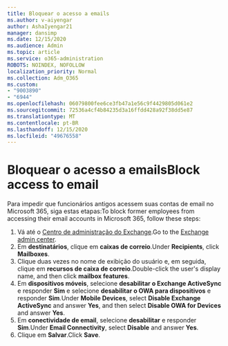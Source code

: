 ```yaml
---
title: Bloquear o acesso a emails
ms.author: v-aiyengar
author: AshaIyengar21
manager: dansimp
ms.date: 12/15/2020
ms.audience: Admin
ms.topic: article
ms.service: o365-administration
ROBOTS: NOINDEX, NOFOLLOW
localization_priority: Normal
ms.collection: Adm_O365
ms.custom:
- "9003890"
- "6944"
ms.openlocfilehash: 06079800fee6ce3fb47a1e56c9f4429805d061e2
ms.sourcegitcommit: 72536a4cf4b84235d3a16ffdd428a92f38dd5e87
ms.translationtype: MT
ms.contentlocale: pt-BR
ms.lasthandoff: 12/15/2020
ms.locfileid: "49676558"
---
```

# <a name="block-access-to-email"></a><span data-ttu-id="f7d73-102">Bloquear o acesso a emails</span><span class="sxs-lookup"><span data-stu-id="f7d73-102">Block access to email</span></span>

<span data-ttu-id="f7d73-103">Para impedir que funcionários antigos acessem suas contas de email no Microsoft 365, siga estas etapas:</span><span class="sxs-lookup"><span data-stu-id="f7d73-103">To block former employees from accessing their email accounts in Microsoft 365, follow these steps:</span></span>

1. <span data-ttu-id="f7d73-104">Vá até o [Centro de administração do Exchange](https://go.microsoft.com/fwlink/?linkid=2138629).</span><span class="sxs-lookup"><span data-stu-id="f7d73-104">Go to the [Exchange admin center](https://go.microsoft.com/fwlink/?linkid=2138629).</span></span>
1. <span data-ttu-id="f7d73-105">Em **destinatários**, clique em **caixas de correio**.</span><span class="sxs-lookup"><span data-stu-id="f7d73-105">Under **Recipients**, click **Mailboxes**.</span></span>
1. <span data-ttu-id="f7d73-106">Clique duas vezes no nome de exibição do usuário e, em seguida, clique em **recursos de caixa de correio**.</span><span class="sxs-lookup"><span data-stu-id="f7d73-106">Double-click the user's display name, and then click **mailbox features**.</span></span>
1. <span data-ttu-id="f7d73-107">Em **dispositivos móveis**, selecione **desabilitar o Exchange ActiveSync** e responder **Sim** e selecione **desabilitar o OWA para dispositivos** e responder **Sim**.</span><span class="sxs-lookup"><span data-stu-id="f7d73-107">Under **Mobile Devices**, select **Disable Exchange ActiveSync** and answer **Yes**, and then select **Disable OWA for Devices** and answer **Yes**.</span></span>
1. <span data-ttu-id="f7d73-108">Em **conectividade de email**, selecione **desabilitar** e responder **Sim**.</span><span class="sxs-lookup"><span data-stu-id="f7d73-108">Under **Email Connectivity**, select **Disable** and answer **Yes**.</span></span>
1. <span data-ttu-id="f7d73-109">Clique em **Salvar**.</span><span class="sxs-lookup"><span data-stu-id="f7d73-109">Click **Save**.</span></span>
